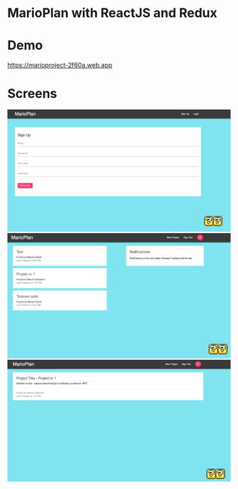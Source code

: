 # MarioPlan with ReactJS and Redux

# Demo
https://marioproject-2f60a.web.app

# Screens
<img src='images/img1.png' width=550 />
<img src='images/img2.png' width=550 />
<img src='images/img3.png' width=550 />
